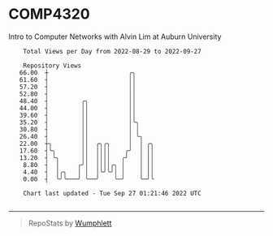 # COMP4320
Intro to Computer Networks with Alvin Lim at Auburn University

```
    Total Views per Day from 2022-08-29 to 2022-09-27

    Repository Views
   66.00  ┼                      ╭╮
   61.60  ┤                      ││
   57.20  ┤                      ││
   52.80  ┤                      ││
   48.40  ┤         ╭╮           ││
   44.00  ┤         ││           ││
   39.60  ┤         ││           ││
   35.20  ┤         ││           │╰╮
   30.80  ┤         ││           │ │
   26.40  ┤         ││           │ ╰╮
   22.00  ┼╮        ││  ╭╮╭╮     │  │ ╭╮
   17.60  ┤╰╮       ││  ││││    ╭╯  │ ││
   13.20  ┤ ╰╮      ││  ││││   ╭╯   │ ││
    8.80  ┤  │     ╭╯│  ││││╭╮ │    │ ││
    4.40  ┤  │╭╮   │ │  │╰╯╰╯│ │    │ ││
    0.00  ┤  ╰╯╰───╯ ╰──╯    ╰─╯    ╰─╯╰

    Chart last updated - Tue Sep 27 01:21:46 2022 UTC
    
```

---

> RepoStats by [Wumphlett](https://github.com/Wumphlett)
